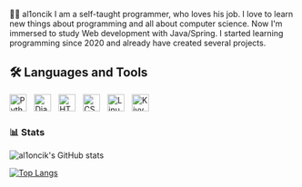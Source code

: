 🧑‍💻 al1oncik
I am a self-taught programmer, who loves his job. I love to learn new things about programming and all about computer science. Now I'm immersed to study Web development with Java/Spring. I started learning programming since 2020 and already have created several projects.

## 🛠️ Languages and Tools

<img align="left" alt="Python" width="30px" style="padding-right: 10px;" src="https://cdn.jsdelivr.net/gh/devicons/devicon/icons/python/python-original.svg" />
<img align="left" alt="Django" width="30px" style="padding-right: 10px;" src="https://cdn.jsdelivr.net/gh/devicons/devicon/icons/django/django-plain.svg" />
<img align="left" alt="HTML" width="30px" style="padding-right: 10px;" src="https://cdn.jsdelivr.net/gh/devicons/devicon/icons/html5/html5-original.svg" />
<img align="left" alt="CSS" width="30px" style="padding-right: 10px;" src="https://cdn.jsdelivr.net/gh/devicons/devicon/icons/css3/css3-original.svg" />
<img align="left" alt="Linux" width="30px" style="padding-right: 10px;" src="https://cdn.jsdelivr.net/gh/devicons/devicon/icons/linux/linux-original.svg" />
<img align="left" alt="Kivy" width="30px" style="padding-right: 10px;" src="https://github.com/kivy/kivy-design/blob/master/logo/svg/kivy-logo-dark.svg" />

<br />

#

### 📊 Stats

![al1oncik's GitHub stats](https://github-readme-stats.vercel.app/api?username=al1oncik&show_icons=true&theme=chartreuse-dark)

[![Top Langs](https://github-readme-stats.vercel.app/api/top-langs/?username=al1oncik&layout=compact&theme=chartreuse-dark)](https://github.com/anuraghazra/github-readme-stats)







          
